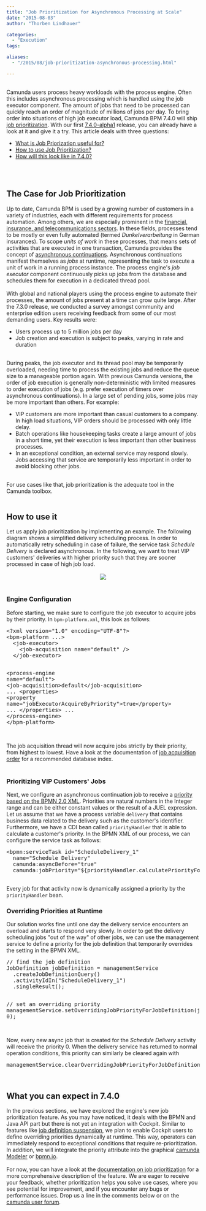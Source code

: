 ```yaml
---
title: "Job Prioritization for Asynchronous Processing at Scale"
date: "2015-08-03"
author: "Thorben Lindhauer"

categories:
  - "Execution"
tags: 

aliases:
  - "/2015/08/job-prioritization-asynchronous-processing.html"

---
```


<div>
<script src="https://google-code-prettify.googlecode.com/svn/loader/run_prettify.js"></script>  <br />
<div class="markdown-body">Camunda users process heavy workloads with the process engine. Often this includes asynchronous processing which is handled using the job executor component. The amount of jobs that need to be processed can quickly reach an order of magnitude of millions of jobs per day. To bring order into situations of high job executor load, Camunda BPM 7.4.0 will ship <a href="http://docs.camunda.org/latest/guides/user-guide/#process-engine-the-job-executor-job-prioritization">job prioritization</a>. With our first <a href="http://blog.camunda.org/2015/07/camunda-bpm-740-alpha-1-released.html">7.4.0-alpha1</a> release, you can already have a look at it and give it a try. This article deals with three questions:<br />
<ul><li><a href="https://www.blogger.com/blogger.g?blogID=2414043640680427770#the-case-for-job-prioritization">What is Job Priorization useful for?</a></li>
<li><a href="https://www.blogger.com/blogger.g?blogID=2414043640680427770#how-to-use-it">How to use Job Prioritization?</a></li>
<li><a href="https://www.blogger.com/blogger.g?blogID=2414043640680427770#what-you-can-expect-in-740">How will this look like in 7.4.0?</a></li>
</ul><br />
<a name='more'></a><br />
<h2><a aria-hidden="true" class="anchor" href="https://www.blogger.com/blogger.g?blogID=2414043640680427770#the-case-for-job-prioritization" id="user-content-the-case-for-job-prioritization"><span class="octicon octicon-link"></span></a>The Case for Job Prioritization</h2>Up to date, Camunda BPM is used by a growing number of customers in a variety of industries, each with different requirements for process automation. Among others, we are especially prominent in the <a href="http://camunda.com/bpm/references/">financial, insurance, and telecommunications sectors</a>. In these fields, processes tend to be mostly or even fully automated (termed <i>Dunkelverarbeitung</i> in German insurances). To scope <i>units of work</i> in these processes, that means sets of activities that are executed in one transaction, Camunda provides the concept of <a href="http://docs.camunda.org/latest/guides/user-guide/#process-engine-transactions-in-processes-asynchronous-continuations">asynchronous continuations</a>. Asynchronous continuations manifest themselves as <i>jobs</i> at runtime, representing the task to execute a unit of work in a running process instance. The process engine's <i>job executor</i> component continuously picks up jobs from the database and schedules them for execution in a dedicated thread pool.<br />
<br />
With global and national players using the process engine to automate their processes, the amount of jobs present at a time can grow quite large. After the 7.3.0 release, we conducted a survey amongst community and enterprise edition users receiving feedback from some of our most demanding users. Key results were:<br />
<ul><li>Users process up to 5 million jobs per day</li>
<li>Job creation and execution is subject to peaks, varying in rate and duration</li>
</ul><br />
During peaks, the job executor and its thread pool may be temporarily overloaded, needing time to process the existing jobs and reduce the queue size to a manageable portion again. With previous Camunda versions, the order of job execution is generally non-deterministic with limited measures to order execution of jobs (e.g. prefer execution of timers over asynchronous continuations). In a large set of pending jobs, some jobs may be more important than others. For example:<br />
<ul><li>VIP customers are more important than casual customers to a company. In high load situations, VIP orders should be processed with only little delay.</li>
<li>Batch operations like housekeeping tasks create a large amount of jobs in a short time, yet their execution is less important than other business processes.</li>
<li>In an exceptional condition, an external service may respond slowly. Jobs accessing that service are temporarily less important in order to avoid blocking other jobs.</li>
</ul><br />
For use cases like that, job prioritization is the adequate tool in the Camunda toolbox.<br />
<br />
<h2><a aria-hidden="true" class="anchor" href="https://www.blogger.com/blogger.g?blogID=2414043640680427770#how-to-use-it" id="user-content-how-to-use-it"><span class="octicon octicon-link"></span></a>How to use it</h2>Let us apply job prioritization by implementing an example. The following diagram shows a simplified delivery scheduling process. In order to automatically retry scheduling in case of failure, the service task <i>Schedule Delivery</i> is declared asynchronous. In the following, we want to treat VIP customers' deliveries with higher priority such that they are sooner processed in case of high job load.<br />
<br />
<div class="separator" style="clear: both; text-align: center;"><a href="http://1.bp.blogspot.com/-VVr6tnMMjUM/VbnjQv2zrQI/AAAAAAAAADM/pC6aOiErG4k/s1600/process_scaled.png" imageanchor="1" style="margin-left: 1em; margin-right: 1em;"><img border="0" src="http://1.bp.blogspot.com/-VVr6tnMMjUM/VbnjQv2zrQI/AAAAAAAAADM/pC6aOiErG4k/s400/process_scaled.png" /></a></div><br />
<h3><a aria-hidden="true" class="anchor" href="https://www.blogger.com/blogger.g?blogID=2414043640680427770#engine-configuration" id="user-content-engine-configuration"><span class="octicon octicon-link"></span></a>Engine Configuration</h3>Before starting, we make sure to configure the job executor to acquire jobs by their priority. In <code>bpm-platform.xml</code>, this look as follows:<br />
<div class="highlight highlight-xml"><pre class="prettyprint">&lt;?<span class="pl-ent">xml</span><span class="pl-e"> version</span>=<span class="pl-s"><span class="pl-pds">"</span>1.0<span class="pl-pds">"</span></span><span class="pl-e"> encoding</span>=<span class="pl-s"><span class="pl-pds">"</span>UTF-8<span class="pl-pds">"</span></span>?&gt;
&lt;<span class="pl-ent">bpm-platform</span> ...&gt;
  &lt;<span class="pl-ent">job-executor</span>&gt;
    &lt;<span class="pl-ent">job-acquisition</span> <span class="pl-e">name</span>=<span class="pl-s"><span class="pl-pds">"</span>default<span class="pl-pds">"</span></span> /&gt;
  &lt;/<span class="pl-ent">job-executor</span>&gt;

  &lt;<span class="pl-ent">process-engine</span> <span class="pl-e">name</span>=<span class="pl-s"><span class="pl-pds">"</span>default<span class="pl-pds">"</span></span>&gt;
    &lt;<span class="pl-ent">job-acquisition</span>&gt;default&lt;/<span class="pl-ent">job-acquisition</span>&gt;
    ...
    &lt;<span class="pl-ent">properties</span>&gt;
      &lt;<span class="pl-ent">property</span> <span class="pl-e">name</span>=<span class="pl-s"><span class="pl-pds">"</span>jobExecutorAcquireByPriority<span class="pl-pds">"</span></span>&gt;true&lt;/<span class="pl-ent">property</span>&gt;
      ...
    &lt;/<span class="pl-ent">properties</span>&gt;
    ...
  &lt;/<span class="pl-ent">process-engine</span>&gt;
&lt;/<span class="pl-ent">bpm-platform</span>&gt;</pre></div><br />
The job acquisition thread will now acquire jobs strictly by their priority, from highest to lowest. Have a look at the documentation of <a href="http://docs.camunda.org/latest/guides/user-guide/#process-engine-the-job-executor-the-job-order-of-job-acquisition">job acquisition order</a> for a recommended database index.<br />
<br />
<h3><a aria-hidden="true" class="anchor" href="https://www.blogger.com/blogger.g?blogID=2414043640680427770#prioritizing-vip-customers-jobs" id="user-content-prioritizing-vip-customers-jobs"><span class="octicon octicon-link"></span></a>Prioritizing VIP Customers' Jobs</h3>Next, we configure an asynchronous continuation job to receive a <a href="http://docs.camunda.org/latest/guides/user-guide/#specifying-priorities-in-bpmn-xml">priority based on the BPMN 2.0 XML</a>. Priorities are natural numbers in the Integer range and can be either constant values or the result of a JUEL expression. Let us assume that we have a process variable <code>delivery</code> that contains business data related to the delivery such as the customer's identifier. Furthermore, we have a CDI bean called <code>priorityHandler</code> that is able to calculate a customer's priority. In the BPMN XML of our process, we can configure the service task as follows:<br />
<div class="highlight highlight-xml"><pre class="prettyprint">&lt;<span class="pl-ent">bpmn</span><span class="pl-ent">:</span><span class="pl-ent">serviceTask</span> <span class="pl-e">id</span>=<span class="pl-s"><span class="pl-pds">"</span>ScheduleDelivery_1<span class="pl-pds">"</span></span>
  <span class="pl-e">name</span>=<span class="pl-s"><span class="pl-pds">"</span>Schedule Delivery<span class="pl-pds">"</span></span>
  <span class="pl-e">camunda</span><span class="pl-e">:</span><span class="pl-e">asyncBefore</span>=<span class="pl-s"><span class="pl-pds">"</span>true<span class="pl-pds">"</span></span>
  <span class="pl-e">camunda</span><span class="pl-e">:</span><span class="pl-e">jobPriority</span>=<span class="pl-s"><span class="pl-pds">"</span>${priorityHandler.calculatePriorityFor(delivery.customer)}<span class="pl-pds">"</span></span> /&gt;</pre></div><br />
Every job for that activity now is dynamically assigned a priority by the <code>priorityHandler</code> bean. <br />
<h3><a aria-hidden="true" class="anchor" href="https://www.blogger.com/blogger.g?blogID=2414043640680427770#overriding-priorities-at-runtime" id="user-content-overriding-priorities-at-runtime"><span class="octicon octicon-link"></span></a>Overriding Priorities at Runtime</h3>Our solution works fine until one day the delivery service encounters an overload and starts to respond very slowly. In order to get the delivery scheduling jobs "out of the way" of other jobs, we can use the management service to define a priority for the job definition that temporarily overrides the setting in the BPMN XML.<br />
<div class="highlight highlight-java"><pre class="prettyprint"><span class="pl-c">// find the job definition</span>
<span class="pl-smi">JobDefinition</span> jobDefinition <span class="pl-k">=</span> managementService
  .createJobDefinitionQuery()
  .activityIdIn(<span class="pl-s"><span class="pl-pds">"</span>ScheduleDelivery_1<span class="pl-pds">"</span></span>)
  .singleResult();

<span class="pl-c">// set an overriding priority</span>
managementService<span class="pl-k">.</span>setOverridingJobPriorityForJobDefinition(jobDefinition<span class="pl-k">.</span>getId(), <span class="pl-c1">0</span>);</pre></div><br />
Now, every new async job that is created for the <i>Schedule Delivery</i> activity will receive the priority 0. When the delivery service has returned to normal operation conditions, this priority can similarly be cleared again with<br />
<div class="highlight highlight-java"><pre class="prettyprint">managementService<span class="pl-k">.</span>clearOverridingJobPriorityForJobDefinition(jobDefinition<span class="pl-k">.</span>getId());</pre></div><br />
<h2><a aria-hidden="true" class="anchor" href="https://www.blogger.com/blogger.g?blogID=2414043640680427770#what-you-can-expect-in-740" id="user-content-what-you-can-expect-in-740"><span class="octicon octicon-link"></span></a>What you can expect in 7.4.0</h2>In the previous sections, we have explored the engine's new job prioritization feature. As you may have noticed, it deals with the BPMN and Java API part but there is not yet an integration with Cockpit. Similar to features like <a href="http://docs.camunda.org/latest/guides/user-guide/#cockpit-suspension-job-definition-suspension">job definition suspension</a>, we plan to enable Cockpit users to define overriding priorities dynamically at runtime. This way, operators can immediately respond to exceptional conditions that require re-prioritization. In addition, we will integrate the priority attribute into the graphical <a href="http://docs.camunda.org/latest/guides/user-guide/#camunda-modeler">camunda Modeler</a> or <a href="http://bpmn.io/">bpmn.io</a>.<br />
<br />
For now, you can have a look at the <a href="http://docs.camunda.org/latest/guides/user-guide/#process-engine-the-job-executor-job-prioritization">documentation on job prioritization</a> for a more comprehensive description of the feature. We are eager to receive your feedback, whether prioritization helps you solve use cases, where you see potential for improvement, and if you encounter any bugs or performance issues. Drop us a line in the comments below or on the <a href="https://groups.google.com/forum/#!forum/camunda-bpm-users">camunda user forum</a>.</div>
</div>